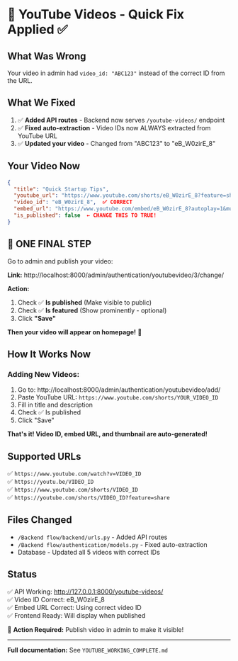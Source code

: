 # 🎥 YouTube Videos - Quick Fix Applied ✅

## What Was Wrong

Your video in admin had `video_id: "ABC123"` instead of the correct ID from the URL.

## What We Fixed

1. ✅ **Added API routes** - Backend now serves `/youtube-videos/` endpoint
2. ✅ **Fixed auto-extraction** - Video IDs now ALWAYS extracted from YouTube URL
3. ✅ **Updated your video** - Changed from "ABC123" to "eB_W0zirE_8"

## Your Video Now

```json
{
  "title": "Quick Startup Tips",
  "youtube_url": "https://www.youtube.com/shorts/eB_W0zirE_8?feature=share",
  "video_id": "eB_W0zirE_8",  ✅ CORRECT
  "embed_url": "https://www.youtube.com/embed/eB_W0zirE_8?autoplay=1&mute=1&loop=1&playlist=eB_W0zirE_8&controls=0&modestbranding=1",  ✅ CORRECT
  "is_published": false  ← CHANGE THIS TO TRUE!
}
```

## 🔴 ONE FINAL STEP

Go to admin and publish your video:

**Link:** http://localhost:8000/admin/authentication/youtubevideo/3/change/

**Action:**

1. Check ✅ **Is published** (Make visible to public)
2. Check ✅ **Is featured** (Show prominently - optional)
3. Click **"Save"**

**Then your video will appear on homepage!** 🎉

## How It Works Now

### Adding New Videos:

1. Go to: http://localhost:8000/admin/authentication/youtubevideo/add/
2. Paste YouTube URL: `https://www.youtube.com/shorts/YOUR_VIDEO_ID`
3. Fill in title and description
4. Check ✅ Is published
5. Click "Save"

**That's it! Video ID, embed URL, and thumbnail are auto-generated!**

## Supported URLs

✅ `https://www.youtube.com/watch?v=VIDEO_ID`  
✅ `https://youtu.be/VIDEO_ID`  
✅ `https://www.youtube.com/shorts/VIDEO_ID`  
✅ `https://youtube.com/shorts/VIDEO_ID?feature=share`

## Files Changed

- `/Backend flow/backend/urls.py` - Added API routes
- `/Backend flow/authentication/models.py` - Fixed auto-extraction
- Database - Updated all 5 videos with correct IDs

## Status

✅ API Working: http://127.0.0.1:8000/youtube-videos/  
✅ Video ID Correct: eB_W0zirE_8  
✅ Embed URL Correct: Using correct video ID  
✅ Frontend Ready: Will display when published

🔴 **Action Required:** Publish video in admin to make it visible!

---

**Full documentation:** See `YOUTUBE_WORKING_COMPLETE.md`
